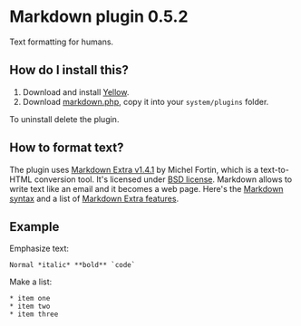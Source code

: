 Markdown plugin 0.5.2
=====================
Text formatting for humans.

How do I install this?
----------------------
1. Download and install [Yellow](https://github.com/datenstrom/yellow/).  
2. Download [markdown.php](markdown.php?raw=true), copy it into your `system/plugins` folder.  

To uninstall delete the plugin.

How to format text?
-------------------
The plugin uses [Markdown Extra v1.4.1](https://github.com/michelf/php-markdown) by Michel Fortin, which is a text-to-HTML conversion tool. It's licensed under [BSD license](http://opensource.org/licenses/BSD-3-Clause). Markdown allows to write text like an email and it becomes a web page. Here's the [Markdown syntax](http://en.wikipedia.org/wiki/Markdown) and a list of [Markdown Extra features](https://michelf.ca/projects/php-markdown/extra/).

Example
-------
Emphasize text:

    Normal *italic* **bold** `code`

Make a list:

    * item one
    * item two
    * item three
